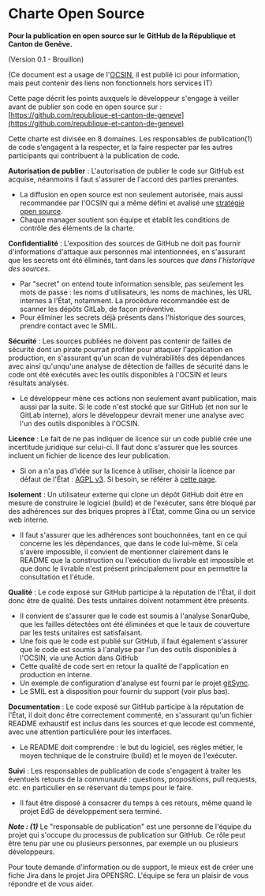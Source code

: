 # Charte Open Source

**Pour la publication en open source sur le**
**GitHub de la République et Canton de Genève.**

(Version 0.1 - Brouillon)

(Ce document est a usage de l'[OCSIN](https://www.ge.ch/organisation/office-cantonal-systemes-information-du-numerique-ocsin), il est publié ici pour information, mais peut contenir des liens non fonctionnels hors services IT)

Cette page décrit les points auxquels le développeur s'engage à veiller avant de publier son code en open source sur : [https://github.com/republique-et-canton-de-geneve](https://github.com/republique-et-canton-de-geneve)

Cette charte est divisée en 8 domaines. Les responsables de publication(1) de code s'engagent à la respecter, et la faire respecter par les autres participants qui contribuent à la publication de code.

**Autorisation de publier**  : L'autorisation de publier le code sur GitHub est acquise, néanmoins il faut s'assurer de l'accord des parties prenantes.

 - La diffusion en open source est non seulement autorisée, mais aussi recommandée par l'OCSIN qui a même défini et avalisé une [stratégie open source](https://github.com/republique-et-canton-de-geneve/strategie-open-source).
 - Chaque manager soutient son équipe et établit les conditions de contrôle des éléments de la charte.

**Confidentialité**  : L'exposition des sources de GitHub ne doit pas fournir d'informations d'attaque aux personnes mal intentionnées, en s'assurant que les secrets ont été éliminés, tant dans les sources _que dans l'historique des sources_.

 - Par "secret" on entend toute information sensible, pas seulement les mots de passe : les noms d'utilisateurs, les noms de machines, les URL internes à l'État, notamment. La procédure recommandée est de scanner les dépôts GitLab, de façon préventive.
 - Pour éliminer les secrets déjà présents dans l'historique des sources, prendre contact avec le SMIL.

**Sécurité**  : Les sources publiées ne doivent pas contenir de failles de sécurité dont un pirate pourrait profiter pour attaquer l'application en production, en s'assurant qu'un scan de vulnérabilités des dépendances avec ainsi qu'unqu'une analyse de détection de failles de sécurité dans le code ont été exécutés avec les outils disponibles à l'OCSIN et leurs résultats analysés.

 - Le développeur mène ces actions non seulement avant publication, mais aussi par la suite. Si le code n'est stocké que sur GitHub (et non sur le GitLab interne), alors le développeur devrait mener une analyse avec l'un des outils disponibles à l'OCSIN.

**Licence**  : Le fait de ne pas indiquer de licence sur un code publié crée une incertitude juridique sur celui-ci. Il faut donc s'assurer que les sources incluent un fichier de licence des leur publication.

 - Si on a n'a pas d'idée sur la licence à utiliser, choisir la licence par défaut de l'État : [AGPL v3](https://www.gnu.org/licenses/agpl-3.0.fr.html). Si besoin, se référer à [cette page](https://github.com/republique-et-canton-de-geneve/squelette-github).

**Isolement**  : Un utilisateur externe qui clone un dépôt GitHub doit être en mesure de construire le logiciel (build) et de l'exécuter, sans être bloqué par des adhérences sur des briques propres à l'État, comme Gina ou un service web interne.

 - Il faut s'assurer que les adhérences sont bouchonnées, tant en ce qui concerne les les dépendances, que dans le code lui-même. Si cela s'avère impossible, il convient de mentionner clairement dans le README que la construction ou l'exécution du livrable est impossible et que donc le livrable n'est présent principalement pour en permettre la consultation et l'étude.

**Qualité**  : Le code exposé sur GitHub participe à la réputation de l'État, il doit donc être de qualité. Des tests unitaires doivent notamment être présents.

 - Il convient de s'assurer que le code est soumis à l'analyse SonarQube, que les failles détectées ont été éliminées et que le taux de couverture par les tests unitaires est satisfaisant.
 - Une fois que le code est publié sur GitHub, il faut également s'assurer que le code est soumis à l'analyse par l'un des outils disponibles à l'OCSIN, via une Action dans GitHub
 - Cette qualité de code sert en retour la qualité de l'application en production en interne.
 - Un exemple de configuration d'analyse est fourni par le projet [gitSync](https://github.com/republique-et-canton-de-geneve/git-sync/blob/master/.github/workflows/maven.yml). 
 - Le SMIL est à disposition pour fournir du support (voir plus bas).

**Documentation**  : Le code exposé sur GitHub participe à la réputation de l'État, il doit donc être correctement commenté, en s'assurant qu'un fichier README exhaustif est inclus dans les sources et que lecode est commenté, avec une attention particulière pour les interfaces.

- Le README doit comprendre : le but du logiciel, ses règles métier, le moyen technique de le construire (build) et le moyen de l'exécuter.

**Suivi**  : Les responsables de publication de code s'engagent à traiter les éventuels retours de la communauté : questions, propositions, pull requests, etc. en particulier en se réservant du temps pour le faire.

- Il faut être disposé à consacrer du temps à ces retours, même quand le projet EdG de développement sera terminé.

***Note : (1)*** Le "responsable de publication" est une personne de l'équipe du projet qui s'occupe du processus de publication sur GitHub. Ce rôle peut être tenu par une ou plusieurs personnes, par exemple un ou plusieurs développeurs.

Pour toute demande d'information ou de support, le mieux est de créer une fiche Jira dans le projet Jira OPENSRC. L'équipe se fera un plaisir de vous répondre et de vous aider.
